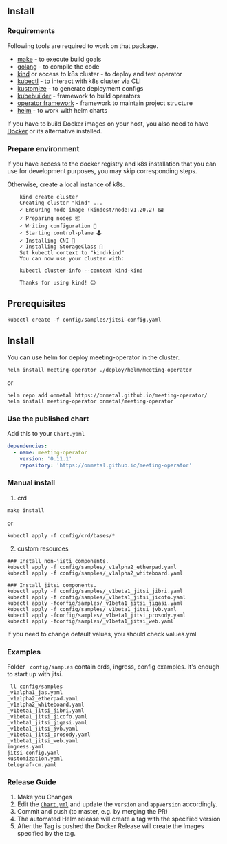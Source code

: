 ## Install

### Requirements
Following tools are required to work on that package.

- [make](https://www.gnu.org/software/make/) - to execute build goals
- [golang](https://golang.org/) - to compile the code
- [kind](https://kind.sigs.k8s.io/) or access to k8s cluster - to deploy and test operator
- [kubectl](https://kubernetes.io/docs/tasks/tools/install-kubectl/) - to interact with k8s cluster via CLI
- [kustomize](https://kustomize.io/) - to generate deployment configs
- [kubebuilder](https://book.kubebuilder.io) - framework to build operators
- [operator framework](https://operatorframework.io/) - framework to maintain project structure
- [helm](https://helm.sh/) - to work with helm charts

If you have to build Docker images on your host, 
you also need to have [Docker](https://www.docker.com/) or its alternative installed.

### Prepare environment

If you have access to the docker registry and k8s installation that you can use for development purposes, you may skip
corresponding steps.

Otherwise, create a local instance of k8s.
```
    kind create cluster
    Creating cluster "kind" ...
    ✓ Ensuring node image (kindest/node:v1.20.2) 🖼
    ✓ Preparing nodes 📦
    ✓ Writing configuration 📜
    ✓ Starting control-plane 🕹️
    ✓ Installing CNI 🔌
    ✓ Installing StorageClass 💾
    Set kubectl context to "kind-kind"
    You can now use your cluster with:

    kubectl cluster-info --context kind-kind

    Thanks for using kind! 😊
```

## Prerequisites
```
kubectl create -f config/samples/jitsi-config.yaml
```
## Install
You can use helm for deploy meeting-operator in the cluster.
```
helm install meeting-operator ./deploy/helm/meeting-operator
```
or
```
helm repo add onmetal https://onmetal.github.io/meeting-operator/
helm install meeting-operator onmetal/meeting-operator
```
### Use the published chart

Add this to your `Chart.yaml`
```yaml
dependencies:
  - name: meeting-operator
    version: '0.11.1'
    repository: 'https://onmetal.github.io/meeting-operator'
```

### Manual install
1. crd
```
make install
```
or
```
kubectl apply -f config/crd/bases/*
```
2. custom resources
```
### Install non-jisti components.
kubectl apply -f config/samples/_v1alpha2_etherpad.yaml
kubectl apply -f config/samples/_v1alpha2_whiteboard.yaml

### Install jitsi components. 
kubectl apply -f config/samples/_v1beta1_jitsi_jibri.yaml 
kubectl apply -f config/samples/_v1beta1_jitsi_jicofo.yaml 
kubectl apply -fconfig/samples/_v1beta1_jitsi_jigasi.yaml 
kubectl apply -f config/samples/_v1beta1_jitsi_jvb.yaml 
kubectl apply -fconfig/samples/_v1beta1_jitsi_prosody.yaml 
kubectl apply -fconfig/samples/_v1beta1_jitsi_web.yaml
```

If you need to change default values, you should check values.yml

### Examples
Folder ``` config/samples``` contain crds, ingress, config examples. It's enough to 
start up with jitsi.
```
 ll config/samples
_v1alpha1_jas.yaml
_v1alpha2_etherpad.yaml
_v1alpha2_whiteboard.yaml
_v1beta1_jitsi_jibri.yaml
_v1beta1_jitsi_jicofo.yaml
_v1beta1_jitsi_jigasi.yaml
_v1beta1_jitsi_jvb.yaml
_v1beta1_jitsi_prosody.yaml
_v1beta1_jitsi_web.yaml
ingress.yaml
jitsi-config.yaml
kustomization.yaml
telegraf-cm.yaml
```

### Release Guide

1. Make you Changes
2. Edit the [`Chart.yml`](/deploy/helm/meeting-operator/Chart.yaml) and update the `version` and `appVersion` accordingly. 
3. Commit and push (to master, e.g. by merging the PR)
4. The automated Helm release will create a tag with the specified version
5. After the Tag is pushed the Docker Release will create the Images specified by the tag. 
